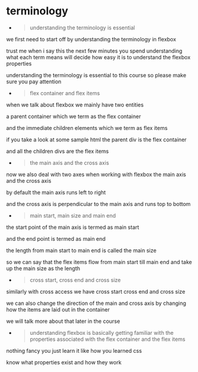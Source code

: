 # terminology

- > understanding the terminology is essential

we first need to start off by understanding the terminology in flexbox

trust me when i say this the next few minutes you spend understanding what each term means
will decide how easy it is to understand the flexbox properties

understanding the terminology is essential to this course so please make
sure you pay attention

- > flex container and flex items

when we talk about flexbox we mainly have two entities

a parent container which we term as the
flex container

and the immediate children elements which we term as flex items

if you take a look at some sample html the parent div is the flex container

and all the children divs are the flex items

- > the main axis and the cross axis

now we also deal with two axes when working with flexbox
the main axis and the cross axis

by default the main axis runs left to
right

and the cross axis is perpendicular to the main axis and runs top to bottom

- > main start, main size and main end

the start point of the main axis is termed as main start

and the end point
is termed as main end

the length from main start to main end
is called the main size

so we can say that the flex items flow
from main start till main end and take up the main size as the length

- > cross start, cross end and cross size

similarly with cross access we have cross start cross end and cross size

we can also change the direction of the main and cross axis by changing how the
items are laid out in the container

we will talk more about that later in
the course

- > understanding flexbox is basically getting familiar with the properties associated with the flex container and the flex items

nothing fancy you just learn it like how
you learned css

know what properties exist and how they work
